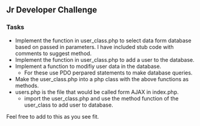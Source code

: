 ## Jr Developer Challenge

### Tasks

* Implement the function in user_class.php to select data form database based on passed in parameters.  I have
included stub code with comments to suggest method.  
* Implement the function in user_class.php to add a user to the database.
* Implement a function to modifiy user data in the database.
  * For these use PDO perpared statements to make database queries.
* Make the user_class.php into a php class with the above functions as methods.
* users.php is the file that would be called form AJAX in index.php.
  * import the user_class.php and use the method function of the user_class to add user to database.

Feel free to add to this as you see fit.
